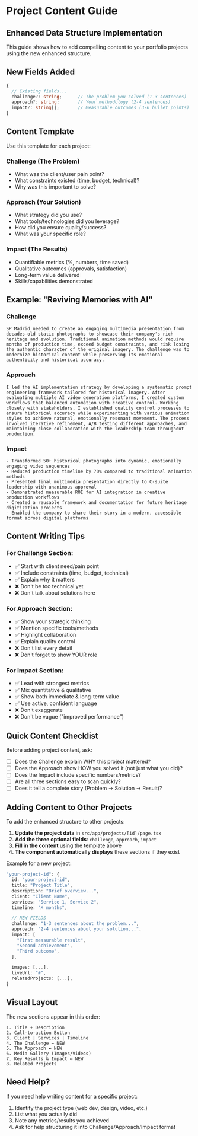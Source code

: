 # Project Content Guide

## Enhanced Data Structure Implementation

This guide shows how to add compelling content to your portfolio projects using the new enhanced structure.

## New Fields Added

```typescript
{
  // Existing fields...
  challenge?: string;      // The problem you solved (1-3 sentences)
  approach?: string;       // Your methodology (2-4 sentences)
  impact?: string[];       // Measurable outcomes (3-6 bullet points)
}
```

## Content Template

Use this template for each project:

### Challenge (The Problem)

- What was the client/user pain point?
- What constraints existed (time, budget, technical)?
- Why was this important to solve?

### Approach (Your Solution)

- What strategy did you use?
- What tools/technologies did you leverage?
- How did you ensure quality/success?
- What was your specific role?

### Impact (The Results)

- Quantifiable metrics (%, numbers, time saved)
- Qualitative outcomes (approvals, satisfaction)
- Long-term value delivered
- Skills/capabilities demonstrated

## Example: "Reviving Memories with AI"

### Challenge

```
SP Madrid needed to create an engaging multimedia presentation from decades-old static photographs to showcase their company's rich heritage and evolution. Traditional animation methods would require months of production time, exceed budget constraints, and risk losing the authentic character of the original imagery. The challenge was to modernize historical content while preserving its emotional authenticity and historical accuracy.
```

### Approach

```
I led the AI implementation strategy by developing a systematic prompt engineering framework tailored for historical imagery. After evaluating multiple AI video generation platforms, I created custom workflows that balanced automation with creative control. Working closely with stakeholders, I established quality control processes to ensure historical accuracy while experimenting with various animation styles to achieve natural, emotionally resonant movement. The process involved iterative refinement, A/B testing different approaches, and maintaining close collaboration with the leadership team throughout production.
```

### Impact

```
- Transformed 50+ historical photographs into dynamic, emotionally engaging video sequences
- Reduced production timeline by 70% compared to traditional animation methods
- Presented final multimedia presentation directly to C-suite leadership with unanimous approval
- Demonstrated measurable ROI for AI integration in creative production workflows
- Created a reusable framework and documentation for future heritage digitization projects
- Enabled the company to share their story in a modern, accessible format across digital platforms
```

## Content Writing Tips

### For Challenge Section:

- ✅ Start with client need/pain point
- ✅ Include constraints (time, budget, technical)
- ✅ Explain why it matters
- ❌ Don't be too technical yet
- ❌ Don't talk about solutions here

### For Approach Section:

- ✅ Show your strategic thinking
- ✅ Mention specific tools/methods
- ✅ Highlight collaboration
- ✅ Explain quality control
- ❌ Don't list every detail
- ❌ Don't forget to show YOUR role

### For Impact Section:

- ✅ Lead with strongest metrics
- ✅ Mix quantitative & qualitative
- ✅ Show both immediate & long-term value
- ✅ Use active, confident language
- ❌ Don't exaggerate
- ❌ Don't be vague ("improved performance")

## Quick Content Checklist

Before adding project content, ask:

- [ ] Does the Challenge explain WHY this project mattered?
- [ ] Does the Approach show HOW you solved it (not just what you did)?
- [ ] Does the Impact include specific numbers/metrics?
- [ ] Are all three sections easy to scan quickly?
- [ ] Does it tell a complete story (Problem → Solution → Result)?

## Adding Content to Other Projects

To add the enhanced structure to other projects:

1. **Update the project data** in `src/app/projects/[id]/page.tsx`
2. **Add the three optional fields**: `challenge`, `approach`, `impact`
3. **Fill in the content** using the template above
4. **The component automatically displays** these sections if they exist

Example for a new project:

```typescript
"your-project-id": {
  id: "your-project-id",
  title: "Project Title",
  description: "Brief overview...",
  client: "Client Name",
  services: "Service 1, Service 2",
  timeline: "X months",

  // NEW FIELDS
  challenge: "1-3 sentences about the problem...",
  approach: "2-4 sentences about your solution...",
  impact: [
    "First measurable result",
    "Second achievement",
    "Third outcome",
  ],

  images: [...],
  liveUrl: "#",
  relatedProjects: [...],
}
```

## Visual Layout

The new sections appear in this order:

```
1. Title + Description
2. Call-to-action Button
3. Client | Services | Timeline
4. The Challenge ← NEW
5. The Approach ← NEW
6. Media Gallery (Images/Videos)
7. Key Results & Impact ← NEW
8. Related Projects
```

## Need Help?

If you need help writing content for a specific project:

1. Identify the project type (web dev, design, video, etc.)
2. List what you actually did
3. Note any metrics/results you achieved
4. Ask for help structuring it into Challenge/Approach/Impact format
